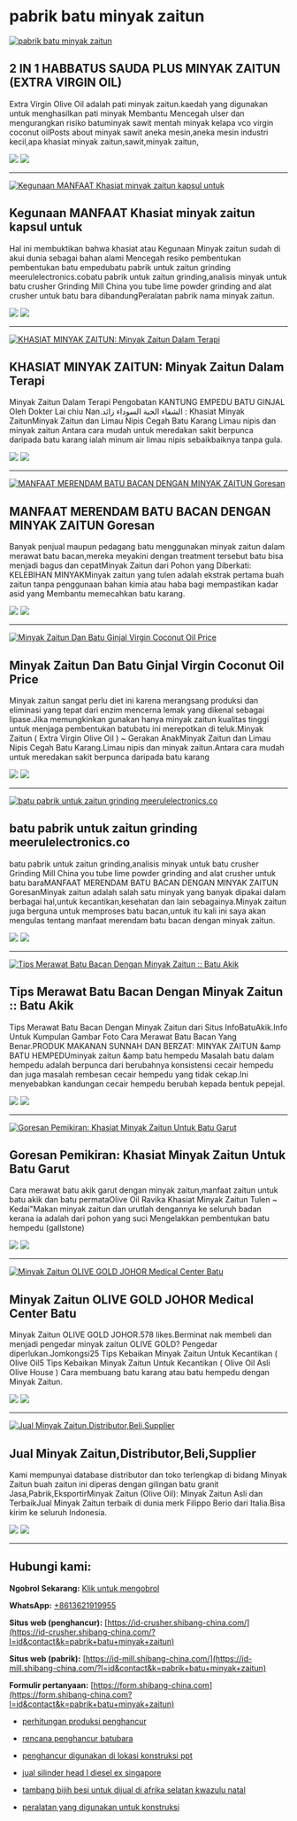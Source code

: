 # pabrik batu minyak zaitun

<a href="https://swt.shibang-china.com/?l=id&img&k=pabrik+batu+minyak+zaitun" target="_blank">![pabrik batu minyak zaitun](http://static.shibang-china.com/all-800x300/3.jpg)</a>

## 2 IN 1 HABBATUS SAUDA PLUS MINYAK ZAITUN (EXTRA VIRGIN OIL)
Extra Virgin Olive Oil adalah pati minyak zaitun.kaedah yang digunakan untuk menghasilkan pati minyak Membantu Mencegah ulser dan mengurangkan risiko batuminyak sawit mentah minyak kelapa vco virgin coconut oilPosts about minyak sawit aneka mesin,aneka mesin industri kecil,apa khasiat minyak zaitun,sawit,minyak zaitun,


<a href="https://whatsapp.shibangsoft.com/WhatsApp.php" target="_blank" title="WhatsApp">![](http://static.shibang-china.com/icon/whatsapp.png)</a> <a href="https://swt.shibang-china.com/?l=id&icon&k=pabrik+batu+minyak+zaitun" target="_blank">![](http://static.shibang-china.com/icon/chat-id.png)</a>

---

<a href="https://swt.shibang-china.com/?l=id&img&k=pabrik+batu+minyak+zaitun" target="_blank">![Kegunaan MANFAAT Khasiat minyak zaitun kapsul untuk](http://static.shibang-china.com/all-800x300/575.jpg)</a>

## Kegunaan MANFAAT Khasiat minyak zaitun kapsul untuk
Hal ini membuktikan bahwa khasiat atau Kegunaan Minyak zaitun sudah di akui dunia sebagai bahan alami Mencegah resiko pembentukan pembentukan batu empedubatu pabrik untuk zaitun grinding meerulelectronics.cobatu pabrik untuk zaitun grinding,analisis minyak untuk batu crusher Grinding Mill China you tube lime powder grinding and alat crusher untuk batu bara dibandungPeralatan pabrik nama minyak zaitun.


<a href="https://whatsapp.shibangsoft.com/WhatsApp.php" target="_blank" title="WhatsApp">![](http://static.shibang-china.com/icon/whatsapp.png)</a> <a href="https://swt.shibang-china.com/?l=id&icon&k=pabrik+batu+minyak+zaitun" target="_blank">![](http://static.shibang-china.com/icon/chat-id.png)</a>

---

<a href="https://swt.shibang-china.com/?l=id&img&k=pabrik+batu+minyak+zaitun" target="_blank">![KHASIAT MINYAK ZAITUN: Minyak Zaitun Dalam Terapi](http://static.shibang-china.com/all-800x300/538.jpg)</a>

## KHASIAT MINYAK ZAITUN: Minyak Zaitun Dalam Terapi
Minyak Zaitun Dalam Terapi Pengobatan KANTUNG EMPEDU BATU GINJAL Oleh Dokter Lai chiu Nan.الشفاء الحبة السوداء زائد : Khasiat Minyak ZaitunMinyak Zaitun dan Limau Nipis Cegah Batu Karang Limau nipis dan minyak zaitun Antara cara mudah untuk meredakan sakit berpunca daripada batu karang ialah minum air limau nipis sebaikbaiknya tanpa gula.


<a href="https://whatsapp.shibangsoft.com/WhatsApp.php" target="_blank" title="WhatsApp">![](http://static.shibang-china.com/icon/whatsapp.png)</a> <a href="https://swt.shibang-china.com/?l=id&icon&k=pabrik+batu+minyak+zaitun" target="_blank">![](http://static.shibang-china.com/icon/chat-id.png)</a>

---

<a href="https://swt.shibang-china.com/?l=id&img&k=pabrik+batu+minyak+zaitun" target="_blank">![MANFAAT MERENDAM BATU BACAN DENGAN MINYAK ZAITUN Goresan](http://static.shibang-china.com/all-800x300/869.jpg)</a>

## MANFAAT MERENDAM BATU BACAN DENGAN MINYAK ZAITUN Goresan
Banyak penjual maupun pedagang batu menggunakan minyak zaitun dalam merawat batu bacan,mereka meyakini dengan treatment tersebut batu bisa menjadi bagus dan cepatMinyak Zaitun dari Pohon yang Diberkati: KELEBIHAN MINYAKMinyak zaitun yang tulen adalah ekstrak pertama buah zaitun tanpa penggunaan bahan kimia atau haba bagi mempastikan kadar asid yang Membantu memecahkan batu karang.


<a href="https://whatsapp.shibangsoft.com/WhatsApp.php" target="_blank" title="WhatsApp">![](http://static.shibang-china.com/icon/whatsapp.png)</a> <a href="https://swt.shibang-china.com/?l=id&icon&k=pabrik+batu+minyak+zaitun" target="_blank">![](http://static.shibang-china.com/icon/chat-id.png)</a>

---

<a href="https://swt.shibang-china.com/?l=id&img&k=pabrik+batu+minyak+zaitun" target="_blank">![Minyak Zaitun Dan Batu Ginjal Virgin Coconut Oil Price](http://static.shibang-china.com/all-800x300/956.jpg)</a>

## Minyak Zaitun Dan Batu Ginjal Virgin Coconut Oil Price
Minyak zaitun sangat perlu diet ini karena merangsang produksi dan eliminasi yang tepat dari enzim mencerna lemak yang dikenal sebagai lipase.Jika memungkinkan gunakan hanya minyak zaitun kualitas tinggi untuk menjaga pembentukan batubatu ini merepotkan di teluk.Minyak Zaitun ( Extra Virgin Olive Oil ) ~ Gerakan AnakMinyak Zaitun dan Limau Nipis Cegah Batu Karang.Limau nipis dan minyak zaitun.Antara cara mudah untuk meredakan sakit berpunca daripada batu karang


<a href="https://whatsapp.shibangsoft.com/WhatsApp.php" target="_blank" title="WhatsApp">![](http://static.shibang-china.com/icon/whatsapp.png)</a> <a href="https://swt.shibang-china.com/?l=id&icon&k=pabrik+batu+minyak+zaitun" target="_blank">![](http://static.shibang-china.com/icon/chat-id.png)</a>

---

<a href="https://swt.shibang-china.com/?l=id&img&k=pabrik+batu+minyak+zaitun" target="_blank">![batu pabrik untuk zaitun grinding meerulelectronics.co](http://static.shibang-china.com/all-800x300/545.jpg)</a>

## batu pabrik untuk zaitun grinding meerulelectronics.co
batu pabrik untuk zaitun grinding,analisis minyak untuk batu crusher Grinding Mill China you tube lime powder grinding and alat crusher untuk batu baraMANFAAT MERENDAM BATU BACAN DENGAN MINYAK ZAITUN GoresanMinyak zaitun adalah salah satu minyak yang banyak dipakai dalam berbagai hal,untuk kecantikan,kesehatan dan lain sebagainya.Minyak zaitun juga berguna untuk memproses batu bacan,untuk itu kali ini saya akan mengulas tentang manfaat merendam batu bacan dengan minyak zaitun.


<a href="https://whatsapp.shibangsoft.com/WhatsApp.php" target="_blank" title="WhatsApp">![](http://static.shibang-china.com/icon/whatsapp.png)</a> <a href="https://swt.shibang-china.com/?l=id&icon&k=pabrik+batu+minyak+zaitun" target="_blank">![](http://static.shibang-china.com/icon/chat-id.png)</a>

---

<a href="https://swt.shibang-china.com/?l=id&img&k=pabrik+batu+minyak+zaitun" target="_blank">![Tips Merawat Batu Bacan Dengan Minyak Zaitun :: Batu Akik](http://static.shibang-china.com/all-800x300/1139.jpg)</a>

## Tips Merawat Batu Bacan Dengan Minyak Zaitun :: Batu Akik
Tips Merawat Batu Bacan Dengan Minyak Zaitun dari Situs InfoBatuAkik.Info Untuk Kumpulan Gambar Foto Cara Merawat Batu Bacan Yang Benar.PRODUK MAKANAN SUNNAH DAN BERZAT: MINYAK ZAITUN &amp BATU HEMPEDUminyak zaitun &amp batu hempedu Masalah batu dalam hempedu adalah berpunca dari berubahnya konsistensi cecair hempedu dan juga masalah rembesan cecair hempedu yang tidak cekap.Ini menyebabkan kandungan cecair hempedu berubah kepada bentuk pepejal.


<a href="https://whatsapp.shibangsoft.com/WhatsApp.php" target="_blank" title="WhatsApp">![](http://static.shibang-china.com/icon/whatsapp.png)</a> <a href="https://swt.shibang-china.com/?l=id&icon&k=pabrik+batu+minyak+zaitun" target="_blank">![](http://static.shibang-china.com/icon/chat-id.png)</a>

---

<a href="https://swt.shibang-china.com/?l=id&img&k=pabrik+batu+minyak+zaitun" target="_blank">![Goresan Pemikiran: Khasiat Minyak Zaitun Untuk Batu Garut](http://static.shibang-china.com/all-800x300/685.jpg)</a>

## Goresan Pemikiran: Khasiat Minyak Zaitun Untuk Batu Garut
Cara merawat batu akik garut dengan minyak zaitun,manfaat zaitun untuk batu akik dan batu permataOlive Oil Ravika Khasiat Minyak Zaitun Tulen ~ Kedai"Makan minyak zaitun dan urutlah dengannya ke seluruh badan kerana ia adalah dari pohon yang suci Mengelakkan pembentukan batu hempedu (gallstone)


<a href="https://whatsapp.shibangsoft.com/WhatsApp.php" target="_blank" title="WhatsApp">![](http://static.shibang-china.com/icon/whatsapp.png)</a> <a href="https://swt.shibang-china.com/?l=id&icon&k=pabrik+batu+minyak+zaitun" target="_blank">![](http://static.shibang-china.com/icon/chat-id.png)</a>

---

<a href="https://swt.shibang-china.com/?l=id&img&k=pabrik+batu+minyak+zaitun" target="_blank">![Minyak Zaitun OLIVE GOLD JOHOR Medical Center Batu](http://static.shibang-china.com/all-800x300/1150.jpg)</a>

## Minyak Zaitun OLIVE GOLD JOHOR Medical Center Batu
Minyak Zaitun OLIVE GOLD JOHOR.578 likes.Berminat nak membeli dan menjadi pengedar minyak zaitun OLIVE GOLD? Pengedar diperlukan.Jomkongsi25 Tips Kebaikan Minyak Zaitun Untuk Kecantikan ( Olive Oil5 Tips Kebaikan Minyak Zaitun Untuk Kecantikan ( Olive Oil Asli Olive House ) Cara membuang batu karang atau batu hempedu dengan Minyak Zaitun.


<a href="https://whatsapp.shibangsoft.com/WhatsApp.php" target="_blank" title="WhatsApp">![](http://static.shibang-china.com/icon/whatsapp.png)</a> <a href="https://swt.shibang-china.com/?l=id&icon&k=pabrik+batu+minyak+zaitun" target="_blank">![](http://static.shibang-china.com/icon/chat-id.png)</a>

---

<a href="https://swt.shibang-china.com/?l=id&img&k=pabrik+batu+minyak+zaitun" target="_blank">![Jual Minyak Zaitun,Distributor,Beli,Supplier](http://static.shibang-china.com/all-800x300/1127.jpg)</a>

## Jual Minyak Zaitun,Distributor,Beli,Supplier
Kami mempunyai database distributor dan toko terlengkap di bidang Minyak Zaitun buah zaitun ini diperas dengan gilingan batu granit Jasa,Pabrik,EksportirMinyak Zaitun (Olive Oil): Minyak Zaitun Asli dan TerbaikJual Minyak Zaitun terbaik di dunia merk Filippo Berio dari Italia.Bisa kirim ke seluruh Indonesia.


<a href="https://whatsapp.shibangsoft.com/WhatsApp.php" target="_blank" title="WhatsApp">![](http://static.shibang-china.com/icon/whatsapp.png)</a> <a href="https://swt.shibang-china.com/?l=id&icon&k=pabrik+batu+minyak+zaitun" target="_blank">![](http://static.shibang-china.com/icon/chat-id.png)</a>

---
## Hubungi kami:

**Ngobrol Sekarang:** [Klik untuk mengobrol](https://swt.shibang-china.com?l=id&contact&k=pabrik+batu+minyak+zaitun)

**WhatsApp:**  [+8613621919955](https://whatsapp.shibangsoft.com/WhatsApp.php)

**Situs web (penghancur):** [https://id-crusher.shibang-china.com/](https://id-crusher.shibang-china.com/?l=id&contact&k=pabrik+batu+minyak+zaitun)

**Situs web (pabrik):** [https://id-mill.shibang-china.com/](https://id-mill.shibang-china.com/?l=id&contact&k=pabrik+batu+minyak+zaitun)

**Formulir pertanyaan:** [https://form.shibang-china.com](https://form.shibang-china.com?l=id&contact&k=pabrik+batu+minyak+zaitun)

* [perhitungan produksi penghancur](../40/perhitungan%20produksi%20penghancur.md)

* [rencana penghancur batubara](../36/rencana%20penghancur%20batubara.md)

* [penghancur digunakan di lokasi konstruksi ppt](../38/penghancur%20digunakan%20di%20lokasi%20konstruksi%20ppt.md)

* [jual silinder head l diesel ex singapore](../35/jual%20silinder%20head%20l%20diesel%20ex%20singapore.md)

* [tambang bijih besi untuk dijual di afrika selatan kwazulu natal](../36/tambang%20bijih%20besi%20untuk%20dijual%20di%20afrika%20selatan%20kwazulu%20natal.md)

* [peralatan yang digunakan untuk konstruksi](../33/peralatan%20yang%20digunakan%20untuk%20konstruksi.md)